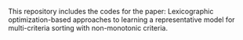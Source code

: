 This repository includes the codes for the paper: Lexicographic optimization-based approaches to learning a representative model for multi-criteria sorting with non-monotonic criteria.
